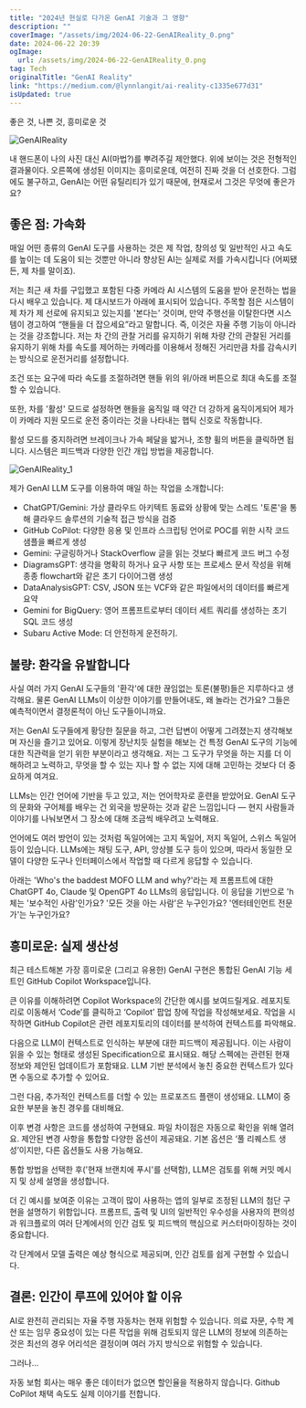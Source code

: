 ```yaml
---
title: "2024년 현실로 다가온 GenAI 기술과 그 영향"
description: ""
coverImage: "/assets/img/2024-06-22-GenAIReality_0.png"
date: 2024-06-22 20:39
ogImage:
  url: /assets/img/2024-06-22-GenAIReality_0.png
tag: Tech
originalTitle: "GenAI Reality"
link: "https://medium.com/@lynnlangit/ai-reality-c1335e677d31"
isUpdated: true
---
```


좋은 것, 나쁜 것, 흥미로운 것

![GenAIReality](/assets/img/2024-06-22-GenAIReality_0.png)

내 핸드폰이 나의 사진 대신 AI(마법?)를 뿌려주길 제안했다. 위에 보이는 것은 전형적인 결과물이다. 오른쪽에 생성된 이미지는 흥미로운데, 여전히 진짜 것을 더 선호한다. 그럼에도 불구하고, GenAI는 어떤 유틸리티가 있기 때문에, 현재로서 그것은 무엇에 좋은가요?

## 좋은 점: 가속화

<div class="content-ad"></div>

매일 어떤 종류의 GenAI 도구를 사용하는 것은 제 작업, 창의성 및 일반적인 사고 속도를 높이는 데 도움이 되는 것뿐만 아니라 향상된 AI는 실제로 저를 가속시킵니다 (어찌됐든, 제 차를 말이죠).

저는 최근 새 차를 구입했고 포함된 다중 카메라 AI 시스템의 도움을 받아 운전하는 법을 다시 배우고 있습니다. 제 대시보드가 아래에 표시되어 있습니다. 주목할 점은 시스템이 제 차가 제 선로에 유지되고 있는지를 '본다는' 것이며, 만약 주행선을 이탈한다면 시스템이 경고하여 “핸들을 더 잡으세요”라고 말합니다. 즉, 이것은 자율 주행 기능이 아니라는 것을 강조합니다. 저는 차 간의 관찰 거리를 유지하기 위해 차량 간의 관찰된 거리를 유지하기 위해 차를 속도를 제어하는 카메라를 이용해서 정해진 거리만큼 차를 감속시키는 방식으로 운전거리를 설정합니다.

조건 또는 요구에 따라 속도를 조절하려면 핸들 위의 위/아래 버튼으로 최대 속도를 조절할 수 있습니다.

또한, 차를 '활성' 모드로 설정하면 핸들을 움직일 때 약간 더 강하게 움직이게되어 제가 이 카메라 지원 모드로 운전 중이라는 것을 나타내는 햅틱 신호로 작동합니다.

<div class="content-ad"></div>

활성 모드를 중지하려면 브레이크나 가속 페달을 밟거나, 조향 휠의 버튼을 클릭하면 됩니다. 시스템은 피드백과 다양한 인간 개입 방법을 제공합니다.

![GenAIReality_1](/assets/img/2024-06-22-GenAIReality_1.png)

제가 GenAI LLM 도구를 이용하여 매일 하는 작업을 소개합니다:

- ChatGPT/Gemini: 가상 클라우드 아키텍트 동료와 상황에 맞는 스레드 '토론'을 통해 클라우드 솔루션의 기술적 접근 방식을 검증
- GitHub CoPilot: 다양한 응용 및 인프라 스크립팅 언어로 POC를 위한 시작 코드 샘플을 빠르게 생성
- Gemini: 구글링하거나 StackOverflow 글을 읽는 것보다 빠르게 코드 버그 수정
- DiagramsGPT: 생각을 명확히 하거나 요구 사항 또는 프로세스 문서 작성을 위해 종종 flowchart와 같은 초기 다이어그램 생성
- DataAnalysisGPT: CSV, JSON 또는 VCF와 같은 파일에서의 데이터를 빠르게 요약
- Gemini for BigQuery: 영어 프롬프트로부터 데이터 세트 쿼리를 생성하는 초기 SQL 코드 생성
- Subaru Active Mode: 더 안전하게 운전하기.

<div class="content-ad"></div>

## 불량: 환각을 유발합니다

사실 여러 가지 GenAI 도구들의 '환각'에 대한 끊임없는 토론(불평)들은 지루하다고 생각해요. 물론 GenAI LLMs이 이상한 이야기를 만들어내도, 왜 놀라는 건가요? 그들은 예측적이면서 결정론적이 아닌 도구들이니까요.

저는 GenAI 도구들에게 황당한 질문을 하고, 그런 답변이 어떻게 그려졌는지 생각해보며 자신을 즐기고 있어요. 이렇게 장난치듯 실험을 해보는 건 특정 GenAI 도구의 기능에 대한 직관력을 얻기 위한 부분이라고 생각해요. 저는 그 도구가 무엇을 하는 지를 더 이해하려고 노력하고, 무엇을 할 수 있는 지나 할 수 없는 지에 대해 고민하는 것보다 더 중요하게 여겨요.

LLMs는 인간 언어에 기반을 두고 있고, 저는 언어학자로 훈련을 받았어요. GenAI 도구의 문화와 구어체를 배우는 건 외국을 방문하는 것과 같은 느낌입니다 — 현지 사람들과 이야기를 나눠보면서 그 장소에 대해 조금씩 배우려고 노력해요.

<div class="content-ad"></div>

언어에도 여러 방언이 있는 것처럼 독일어에는 고지 독일어, 저지 독일어, 스위스 독일어 등이 있습니다. LLMs에는 채팅 도구, API, 앙상블 도구 등이 있으며, 따라서 동일한 모델이 다양한 도구나 인터페이스에서 작업할 때 다르게 응답할 수 있습니다.

아래는 'Who's the baddest MOFO LLM and why?'라는 제 프롬프트에 대한 ChatGPT 4o, Claude 및 OpenGPT 4o LLMs의 응답입니다. 이 응답을 기반으로 'h체는 '보수적인 사람'인가요? '모든 것을 아는 사람'은 누구인가요? '엔터테인먼트 전문가'는 누구인가요?

## 흥미로운: 실제 생산성

최근 테스트해본 가장 흥미로운 (그리고 유용한) GenAI 구현은 통합된 GenAI 기능 세트인 GitHub Copilot Workspace입니다.

<div class="content-ad"></div>

큰 이유를 이해하려면 Copilot Workspace의 간단한 예시를 보여드릴게요. 레포지토리로 이동해서 ‘Code’를 클릭하고 ‘Copilot’ 팝업 창에 작업을 작성해보세요. 작업을 시작하면 GitHub Copilot은 관련 레포지토리의 데이터를 분석하여 컨텍스트를 파악해요.

다음으로 LLM이 컨텍스트로 인식하는 부분에 대한 피드백이 제공됩니다. 이는 사람이 읽을 수 있는 형태로 생성된 Specification으로 표시돼요. 해당 스펙에는 관련된 현재 정보와 제안된 업데이트가 포함돼요. LLM 기반 분석에서 놓친 중요한 컨텍스트가 있다면 수동으로 추가할 수 있어요.

그런 다음, 추가적인 컨텍스트를 더할 수 있는 프로포즈드 플랜이 생성돼요. LLM이 중요한 부분을 놓친 경우를 대비해요.

이후 변경 사항은 코드를 생성하여 구현돼요. 파일 차이점은 자동으로 확인을 위해 열려요. 제안된 변경 사항을 통합할 다양한 옵션이 제공돼요. 기본 옵션은 ‘풀 리퀘스트 생성’이지만, 다른 옵션들도 사용 가능해요.

<div class="content-ad"></div>

통합 방법을 선택한 후('현재 브랜치에 푸시'를 선택함), LLM은 검토를 위해 커밋 메시지 및 상세 설명을 생성합니다.

더 긴 예시를 보여준 이유는 고객이 많이 사용하는 앱의 일부로 조정된 LLM의 첨단 구현을 설명하기 위함입니다. 프롬프트, 출력 및 UI의 일반적인 우수성을 사용자의 편의성과 워크플로의 여러 단계에서의 인간 검토 및 피드백의 핵심으로 커스터마이징하는 것이 중요합니다.

각 단계에서 모델 출력은 예상 형식으로 제공되며, 인간 검토를 쉽게 구현할 수 있습니다.

## 결론: 인간이 루프에 있어야 할 이유

<div class="content-ad"></div>

AI로 완전히 관리되는 자율 주행 자동차는 현재 위험할 수 있습니다. 의료 자문, 수학 계산 또는 임무 중요성이 있는 다른 작업을 위해 검토되지 않은 LLM의 정보에 의존하는 것은 최선의 경우 어리석은 결정이며 여러 가지 방식으로 위험할 수 있습니다.

그러나...

자동 보험 회사는 매우 좋은 데이터가 없으면 할인율을 적용하지 않습니다. Github CoPilot 채택 속도도 실제 이야기를 전합니다.
